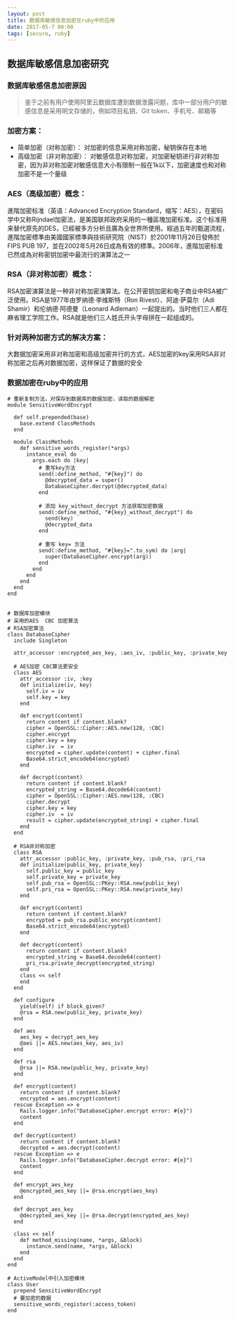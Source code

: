 ```yaml
---
layout: post
title: 数据库敏感信息加密在ruby中的应用
date: 2017-05-7 00:00
tags: [secure, ruby]
---
```


## 数据库敏感信息加密研究

### 数据库敏感信息加密原因
> 鉴于之前有用户使用阿里云数据库遭到数据泄露问题，库中一部分用户的敏感信息是采用明文存储的，例如项目私钥、Git token、手机号、邮箱等

### 加密方案：
- 简单加密（对称加密）：
  对加密的信息采用对称加密，秘钥保存在本地
- 高级加密（非对称加密）：
  对敏感信息对称加密，对加密秘钥进行非对称加密，因为非对称加密对敏感信息大小有限制一般在1k以下，加密速度也和对称加密不是一个量级
  
### AES（高级加密）概念：
  進階加密标准（英语：Advanced Encryption Standard，缩写：AES），在密码学中又称Rijndael加密法，是美国联邦政府采用的一種區塊加密标准。这个标准用来替代原先的DES，已經被多方分析且廣為全世界所使用。經過五年的甄選流程，進階加密標準由美國國家標準與技術研究院（NIST）於2001年11月26日發佈於FIPS PUB 197，並在2002年5月26日成為有效的標準。2006年，進階加密标准已然成為对称密钥加密中最流行的演算法之一

### RSA（非对称加密）概念：
  RSA加密演算法是一种非对称加密演算法。在公开密钥加密和电子商业中RSA被广泛使用。RSA是1977年由罗纳德·李维斯特（Ron Rivest）、阿迪·萨莫尔（Adi Shamir）和伦纳德·阿德曼（Leonard Adleman）一起提出的。当时他们三人都在麻省理工学院工作。RSA就是他们三人姓氏开头字母拼在一起组成的。
  
### 针对两种加密方式的解决方案：
  大数据加密采用非对称加密和高级加密并行的方式，AES加密的key采用RSA非对称加密之后再对数据加密，这样保证了数据的安全
  
### 数据加密在ruby中的应用

```
# 重新复制方法，对保存到数据库的数据加密，读取的数据解密
module SensitiveWordEncrypt

  def self.prepended(base)
    base.extend ClassMethods
  end
  
  module ClassMethods
    def sensitive_words_register(*args)
      instance_eval do 
        args.each do |key|
          # 重写key方法
          send(:define_method, "#{key}") do
            @decrypted_data = super()
            DatabaseCipher.decrypt(@decrypted_data)
          end

          # 添加 key_without_decrypt 方法获取加密数据
          send(:define_method, "#{key}_without_decrypt") do
            send(key)
            @decrypted_data
          end

          # 重写 key= 方法
          send(:define_method, "#{key}=".to_sym) do |arg|
            super(DatabaseCipher.encrypt(arg))
          end
        end
      end
    end
  end
end


# 数据库加密模块 
# 采用的AES  CBC 加密算法
# RSA加密算法
class DatabaseCipher
  include Singleton 

  attr_accessor :encrypted_aes_key, :aes_iv, :public_key, :private_key

  # AES加密 CBC算法更安全
  class AES
    attr_accessor :iv, :key
    def initialize(iv, key)
      self.iv = iv
      self.key = key
    end

    def encrypt(content)
      return content if content.blank?
      cipher = OpenSSL::Cipher::AES.new(128, :CBC)
      cipher.encrypt
      cipher.key = key
      cipher.iv  = iv
      encrypted = cipher.update(content) + cipher.final
      Base64.strict_encode64(encrypted)
    end

    def decrypt(content)
      return content if content.blank?
      encrypted_string = Base64.decode64(content)
      cipher = OpenSSL::Cipher::AES.new(128, :CBC)
      cipher.decrypt
      cipher.key = key
      cipher.iv  = iv
      result = cipher.update(encrypted_string) + cipher.final      
    end
  end

  # RSA非对称加密
  class RSA
    attr_accessor :public_key, :private_key, :pub_rsa, :pri_rsa
    def initialize(public_key, private_key)
      self.public_key = public_key
      self.private_key = private_key
      self.pub_rsa = OpenSSL::PKey::RSA.new(public_key)
      self.pri_rsa = OpenSSL::PKey::RSA.new(private_key)
    end

    def encrypt(content)
      return content if content.blank?
      encrypted = pub_rsa.public_encrypt(content)
      Base64.strict_encode64(encrypted)
    end

    def decrypt(content)
      return content if content.blank?
      encrypted_string = Base64.decode64(content)
      pri_rsa.private_decrypt(encrypted_string)
    end
    class << self
    end
  end

  def configure 
    yield(self) if block_given?
    @rsa = RSA.new(public_key, private_key)
  end

  def aes 
    aes_key = decrypt_aes_key
    @aes ||= AES.new(aes_key, aes_iv)
  end

  def rsa
    @rsa ||= RSA.new(public_key, private_key)
  end

  def encrypt(content)
    return content if content.blank?
    encrypted = aes.encrypt(content)
  rescue Exception => e
    Rails.logger.info("DatabaseCipher.encrypt error: #{e}")
    content
  end

  def decrypt(content)
    return content if content.blank?
    decrypted = aes.decrypt(content)
  rescue Exception => e 
    Rails.logger.info("DatabaseCipher.decrypt error: #{e}")
    content    
  end

  def encrypt_aes_key
    @encrypted_aes_key ||= @rsa.encrypt(aes_key)
  end

  def decrypt_aes_key
    @decrypted_aes_key ||= @rsa.decrypt(encrypted_aes_key)
  end

  class << self
    def method_missing(name, *args, &block)
      instance.send(name, *args, &block)
    end
  end
end

# ActiveModel中引入加密模块
class User
  prepend SensitiveWordEncrypt
  # 要加密的数据
  sensitive_words_register(:access_token) 
end
```
